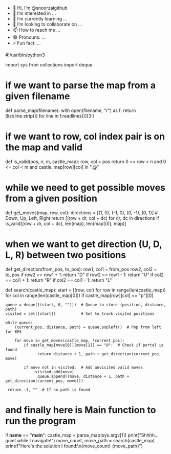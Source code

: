 - 👋 Hi, I’m @snoorzaigithub
- 👀 I’m interested in ...
- 🌱 I’m currently learning ...
- 💞️ I’m looking to collaborate on ...
- 📫 How to reach me ...
- 😄 Pronouns: ...
- ⚡ Fun fact: ...

<!---
snoorzaigithub/snoorzaigithub is a ✨ special ✨ repository because its `README.md` (this file) appears on your GitHub profile.
You can click the Preview link to take a look at your changes.
--->
#!/usr/bin/python3

import sys
from collections import deque

# if we want to parse the map from a given filename
def parse_map(filename):
    with open(filename, "r") as f:
        return [list(line.strip()) for line in f.readlines()][3:]

# if we want to row, col index pair is on the map and valid
def is_valid(pos, n, m, castle_map):
    row, col = pos
    return 0 <= row < n and 0 <= col < m and castle_map[row][col] in ".@"

# while we need to get possible moves from a given position
def get_moves(map, row, col):
    directions = [(1, 0), (-1, 0), (0, -1), (0, 1)]  # Down, Up, Left, Right
    return [(row + dr, col + dc) for dr, dc in directions if is_valid((row + dr, col + dc), len(map), len(map[0]), map)]

# when we want to get direction (U, D, L, R) between two positions
def get_direction(from_pos, to_pos):
    row1, col1 = from_pos
    row2, col2 = to_pos
    if row2 == row1 + 1: return "D"
    if row2 == row1 - 1: return "U"
    if col2 == col1 + 1: return "R"
    if col2 == col1 - 1: return "L"

def search(castle_map):
    start = [(row, col) for row in range(len(castle_map)) for col in range(len(castle_map[0])) if castle_map[row][col] == "p"][0]
    
    queue = deque([(start, 0, "")])  # Queue to store (position, distance, path)
    visited = set([start])           # Set to track visited positions

    while queue:
        (current_pos, distance, path) = queue.popleft()  # Pop from left for BFS
        
        for move in get_moves(castle_map, *current_pos):
            if castle_map[move[0]][move[1]] == "@":  # Check if portal is found
                  return distance + 1, path + get_direction(current_pos, move)
            
            if move not in visited:  # Add unvisited valid moves
                 visited.add(move)
                  queue.append((move, distance + 1, path + get_direction(current_pos, move)))

     return -1, ""  # If no path is found

# and finally here is Main function to run the program
 if __name__ == "__main__":
    castle_map = parse_map(sys.argv[1])
     print("Shhhh... quiet while I navigate!")
     move_count, move_path = search(castle_map)
    print(f"Here's the solution I found:\n{move_count} {move_path}")  
